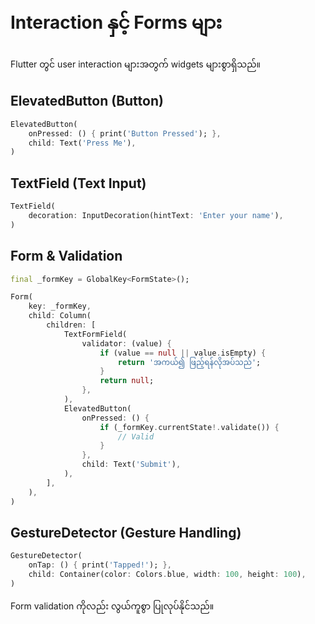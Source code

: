 
# Interaction နှင့် Forms များ

Flutter တွင် user interaction များအတွက် widgets များစွာရှိသည်။

## ElevatedButton (Button)
```dart
ElevatedButton(
	onPressed: () { print('Button Pressed'); },
	child: Text('Press Me'),
)
```

## TextField (Text Input)
```dart
TextField(
	decoration: InputDecoration(hintText: 'Enter your name'),
)
```

## Form & Validation
```dart
final _formKey = GlobalKey<FormState>();

Form(
	key: _formKey,
	child: Column(
		children: [
			TextFormField(
				validator: (value) {
					if (value == null || value.isEmpty) {
						return 'အကယ်၍ ဖြည့်ရန်လိုအပ်သည်';
					}
					return null;
				},
			),
			ElevatedButton(
				onPressed: () {
					if (_formKey.currentState!.validate()) {
						// Valid
					}
				},
				child: Text('Submit'),
			),
		],
	),
)
```

## GestureDetector (Gesture Handling)
```dart
GestureDetector(
	onTap: () { print('Tapped!'); },
	child: Container(color: Colors.blue, width: 100, height: 100),
)
```

Form validation ကိုလည်း လွယ်ကူစွာ ပြုလုပ်နိုင်သည်။